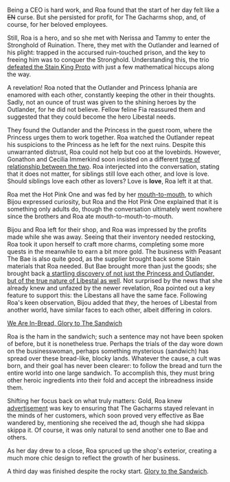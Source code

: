 <!-- title: Roa Pandora -->
<!-- status: In-bread -->

Being a CEO is hard work, and Roa found that the start of her day felt like a ~~EN~~ curse. But she persisted for profit, for The Gacharms shop, and, of course, for her beloved employees.

Still, Roa is a hero, and so she met with Nerissa and Tammy to enter the Stronghold of Ruination. There, they met with the Outlander and learned of his plight: trapped in the accursed ruin-touched prison, and the key to freeing him was to conquer the Stronghold. Understanding this, the trio [defeated the Stain King Proto](https://youtu.be/hpyRxse4zCw?t=2575) with just a few mathematical hiccups along the way.

A revelation! Roa noted that the Outlander and Princess Iphania are enamored with each other, constantly keeping the other in their thoughts. Sadly, not an ounce of trust was given to the shining heroes by the Outlander, for he did not believe. Fellow feline Fia reassured them and suggested that they could become the hero Libestal needs.

They found the Outlander and the Princess in the guest room, where the Princess urges them to work together. Roa watched the Outlander repeat his suspicions to the Princess as he left for the next ruins. Despite this unwarranted distrust, Roa could not help but coo at the lovebirds. However, Gonathon and Cecilia Immerkind soon insisted on a different [type of relationship between the two](https://youtu.be/hpyRxse4zCw?t=3215). Roa interjected into the conversation, stating that it does not matter, for siblings still love each other, and love is love. Should siblings love each other as lovers? Love is **love**, Roa left it at that.

Roa met the Hot Pink One and was fed by her [mouth-to-mouth](https://youtu.be/hpyRxse4zCw?t=3485), to which Bijou expressed curiosity, but Roa and the Hot Pink One explained that it is something only adults do, though the conversation ultimately went nowhere since the brothers and Roa ate mouth-to-mouth-to-mouth.

Bijou and Roa left for their shop, and Roa was impressed by the profits made while she was away. Seeing that their inventory needed restocking, Roa took it upon herself to craft more charms, completing some more quests in the meanwhile to earn a bit more gold. The business with Peasant The Bae is also quite good, as the supplier brought back some Stain materials that Roa needed. But Bae brought more than just the goods; she brought back [a startling discovery of not just the Princess and Outlander, but of the true nature of Libestal as well](https://youtu.be/hpyRxse4zCw?t=5595). Not surprised by the news that she already knew and unfazed by the newer revelation, Roa pointed out a key feature to support this: the Libestans all have the same face. Following Roa's keen observation, Bijou added that _they_, the heroes of Libestal from another world, have similar faces to each other, albeit differing in colors.

[We Are In-Bread, Glory to The Sandwich](#embed:https://youtu.be/hpyRxse4zCw?t=6208)

Roa is the ham in the sandwich; such a sentence may not have been spoken of before, but it is nonetheless true. Perhaps the trials of the day wore down on the businesswoman, perhaps something mysterious (sandwich) has spread over these bread-like, blocky lands. Whatever the cause, a cult was born, and their goal has never been clearer: to follow the bread and turn the entire world into one large sandwich. To accomplish this, they must bring other heroic ingredients into their fold and accept the inbreadness inside them.

Shifting her focus back on what truly matters: Gold, Roa knew [advertisement](https://youtu.be/hpyRxse4zCw?t=7655) was key to ensuring that The Gacharms stayed relevant in the minds of her customers, which soon proved very effective as Bae wandered by, mentioning she received the ad, though she had skippa skippa it. Of course, it was only natural to send another one to Bae and others.

As her day drew to a close, Roa spruced up the shop's exterior, creating a much more chic design to reflect the growth of her business.

A third day was finished despite the rocky start. [Glory to the Sandwich](https://youtu.be/hpyRxse4zCw?t=11221).

